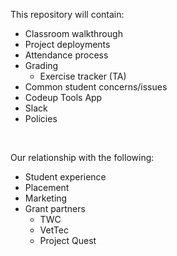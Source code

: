 This repository will contain:
<br>

- Classroom walkthrough
- Project deployments
- Attendance process
- Grading
    - Exercise tracker (TA)
- Common student concerns/issues
- Codeup Tools App
- Slack
- Policies

<br>

Our relationship with the following:
- Student experience
- Placement
- Marketing
- Grant partners
    - TWC
    - VetTec
    - Project Quest